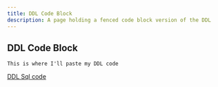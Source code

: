 ```yaml
---
title: DDL Code Block
description: A page holding a fenced code block version of the DDL
---
```


## DDL Code Block

```sqlite
This is where I'll paste my DDL code
```

[DDL Sql code](docs/sql/ddl.sql)<br>